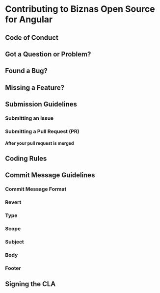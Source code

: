 # Contributing to Biznas Open Source for Angular

## Code of Conduct

## Got a Question or Problem?

## Found a Bug?

## Missing a Feature?

## Submission Guidelines

### Submitting an Issue

### Submitting a Pull Request (PR)

#### After your pull request is merged

## Coding Rules

## Commit Message Guidelines

### Commit Message Format

### Revert

### Type

### Scope

### Subject

### Body

### Footer

## Signing the CLA
